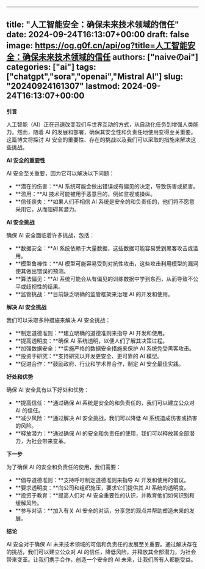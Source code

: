 
---
title: "人工智能安全：确保未来技术领域的信任"
date: 2024-09-24T16:13:07+00:00
draft: false
image: https://og.g0f.cn/api/og?title=人工智能安全：确保未来技术领域的信任
authors: ["naiveのai"]
categories: ["ai"]
tags: ["chatgpt","sora","openai","Mistral AI"]
slug: "20240924161307"
lastmod: 2024-09-24T16:13:07+00:00
---
**引言**

人工智能（AI）正在迅速改变我们与世界互动的方式，从自动化任务到增强人类能力。然而，随着 AI 的发展和部署，确保其安全性和负责任地使用变得至关重要。这篇博文将探讨 AI 安全的重要性、存在的挑战以及我们可以采取的措施来解决这些挑战。

**AI 安全的重要性**

AI 安全至关重要，因为它可以解决以下问题：

- **潜在的伤害：**AI 系统可能会做出错误或有偏见的决定，导致伤害或损害。
- **滥用：**AI 技术可能被用于恶意目的，例如监视或操纵。
- **信任丧失：**如果人们不相信 AI 系统是安全的和负责任的，他们将不愿意采用它，从而阻碍其潜力。

**AI 安全挑战**

确保 AI 安全面临着许多挑战，包括：

- **数据安全：**AI 系统依赖于大量数据，这些数据可能容易受到黑客攻击或滥用。
- **模型鲁棒性：**AI 模型可能容易受到对抗性攻击，这些攻击利用模型的漏洞使其做出错误的预测。
- **算法偏见：**AI 系统可能会从有偏见的训练数据中学到东西，从而导致不公平或歧视性的结果。
- **监管挑战：**目前缺乏明确的监管框架来治理 AI 的开发和使用。

**解决 AI 安全挑战**

我们可以采取多种措施来解决 AI 安全挑战：

- **制定道德准则：**建立明确的道德准则来指导 AI 开发和使用。
- **提高透明度：**确保 AI 系统透明，以便人们了解其决策过程。
- **加强数据安全：**实施严格的数据安全措施来保护 AI 系统免受黑客攻击。
- **投资于研究：**支持研究以开发更安全、更可靠的 AI 模型。
- **促进合作：**鼓励政府、行业和学术界合作，制定 AI 安全最佳实践。

**好处和优势**

确保 AI 安全具有以下好处和优势：

- **提高信任：**通过确保 AI 系统是安全的和负责任的，我们可以建立公众对 AI 的信任。
- **减少风险：**通过解决 AI 安全挑战，我们可以降低 AI 系统造成伤害或损害的风险。
- **释放潜力：**通过确保 AI 的安全和负责任的使用，我们可以释放其全部潜力，为社会带来变革。

**下一步**

为了确保 AI 的安全和负责任的使用，我们需要：

- **倡导道德准则：**支持呼吁制定道德准则来指导 AI 开发和使用的倡议。
- **要求透明度：**向公司和组织施压，要求它们提供其 AI 系统的透明度。
- **投资于教育：**提高人们对 AI 安全重要性的认识，并教育他们如何识别和缓解风险。
- **参与对话：**加入有关 AI 安全的对话，分享您的观点并帮助塑造未来的发展。

**结论**

AI 安全对于确保 AI 未来技术领域的可信和负责任的发展至关重要。通过解决存在的挑战，我们可以建立公众对 AI 的信任，降低风险，并释放其全部潜力，为社会带来变革。让我们携手合作，创造一个安全的 AI 未来，让我们所有人都能受益。